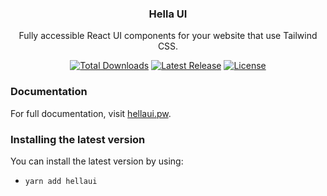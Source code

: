 <h3 align="center">
  Hella UI
</h3>

<p align="center">
  Fully accessible React UI components for your website that use Tailwind CSS.
</p>

<p align="center">
  <a href="https://www.npmjs.com/package/hellaui"><img src="https://img.shields.io/npm/dt/@headlessui/react.svg" alt="Total Downloads"></a>
  <a href="https://github.com/qexylab/hellaui/releases"><img src="https://img.shields.io/npm/v/@headlessui/react.svg" alt="Latest Release"></a>
  <a href="https://github.com/qexylab/hellaui/blob/main/LICENSE"><img src="https://img.shields.io/npm/l/@headlessui/react.svg" alt="License"></a>
</p>

### Documentation

For full documentation, visit [hellaui.pw](https://hellaui.pw).

### Installing the latest version

You can install the latest version by using:

- `yarn add hellaui`



